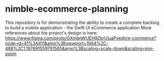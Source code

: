 # nimble-ecommerce-planning
This repository is for demonstrating the ability to create a complete backlog to build a mobile application - the Swift UI eCommerce application
More references about the project's design is here: https://www.figma.com/proto/GXmbnWUEH9ZkrUluaPyedn/e-commerce?node-id=41%3A411&amp%3Bviewport=1944%2C-468%2C1.197691559791565&amp%3Bscaling=scale-down&scaling=min-zoom
